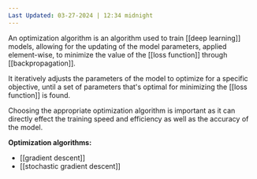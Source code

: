 ```yaml
---
Last Updated: 03-27-2024 | 12:34 midnight
---
```

An optimization algorithm is an algorithm used to train [[deep learning]] models, allowing for the updating of the model parameters, applied element-wise, to minimize the value of the [[loss function]] through [[backpropagation]].

It iteratively adjusts the parameters of the model to optimize for a specific objective, until a set of parameters that's optimal for minimizing the [[loss function]] is found.

Choosing the appropriate optimization algorithm is important as it can directly effect the training speed and efficiency as well as the accuracy of the model.

**Optimization algorithms:**
- [[gradient descent]]
- [[stochastic gradient descent]]